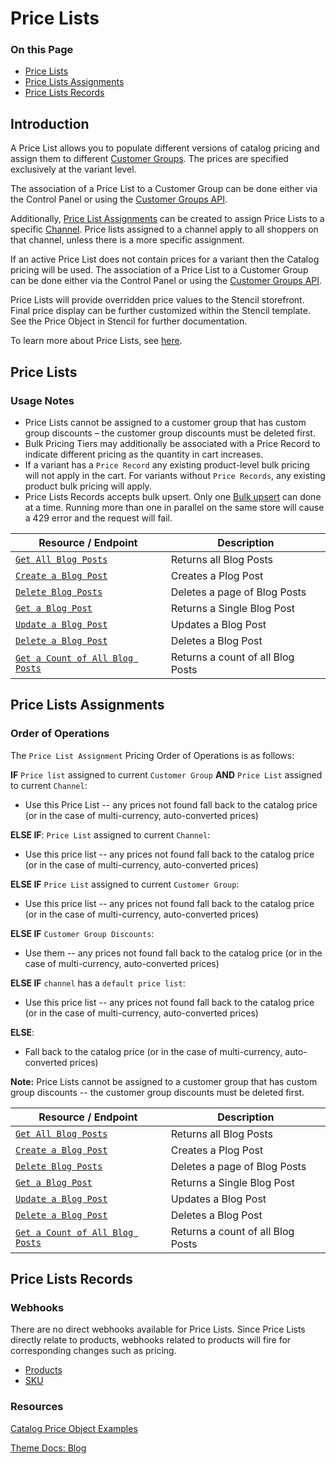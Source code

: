 # Price Lists

<div class="otp" id="no-index">

### On this Page	
- [Price Lists](#price-lists)
- [Price Lists Assignments](#price-lists-assignments)
- [Price Lists Records](#price-lists-records)

</div>

## Introduction

A Price List allows you to populate different versions of catalog pricing and assign them to different [Customer Groups](https://developer.bigcommerce.com/api-reference/customer-subscribers/customers-api). The prices are specified exclusively at the variant level.

The association of a Price List to a Customer Group can be done either via the Control Panel or using the [Customer Groups API](https://developer.bigcommerce.com/api-reference/customer-subscribers/customers-api).

Additionally, [Price List Assignments](https://developer.bigcommerce.com/api-reference/store-management/price-lists/price-lists-records/) can be created to assign Price Lists to a specific [Channel](https://developer.bigcommerce.com/api-reference/cart-checkout/channels-listings-api). Price lists assigned to a channel apply to all shoppers on that channel, unless there is a more specific assignment.

If an active Price List does not contain prices for a variant then the Catalog pricing will be used. The association of a Price List to a Customer Group can be done either via the Control Panel or using the [Customer Groups API](https://developer.bigcommerce.com/api-reference/customer-subscribers/customers-api).

Price Lists will provide overridden price values to the Stencil storefront. Final price display can be further customized within the Stencil template. See the Price Object in Stencil for further documentation.

To learn more about Price Lists, see [here](https://developer.bigcommerce.com/api-docs/catalog/price-list-overview).

## Price Lists

### Usage Notes
* Price Lists cannot be assigned to a customer group that has custom group discounts – the customer group discounts must be deleted first.
* Bulk Pricing Tiers may additionally be associated with a Price Record to indicate different pricing as the quantity in cart increases.
* If a variant has a `Price Record` any existing product-level bulk pricing will not apply in the cart. For variants without `Price Records`, any existing product bulk pricing will apply.
* Price Lists Records accepts bulk upsert. Only one [Bulk upsert](https://developer.bigcommerce.com/api-reference/catalog/pricelists-api/price-lists-records/setpricelistrecordcollection) can done at a time. Running more than one in parallel on the same store will cause a 429 error and the request will fail.

|Resource / Endpoint|Description|
|-|-|
|[`Get All Blog Posts`](https://developer.bigcommerce.com/api-reference/marketing/store-content-api/blog-posts/getallblogposts)|Returns all Blog Posts|
|[`Create a Blog Post`](https://developer.bigcommerce.com/api-reference/marketing/store-content-api/blog-posts/createablogposts)|Creates a Plog Post|
|[`Delete Blog Posts`](https://developer.bigcommerce.com/api-reference/marketing/store-content-api/blog-posts/deleteallblogposts)|Deletes a page of Blog Posts|
|[`Get a Blog Post`](https://developer.bigcommerce.com/api-reference/marketing/store-content-api/blog-posts/getablogpost)|Returns a Single Blog Post|
|[`Update a Blog Post`](https://developer.bigcommerce.com/api-reference/marketing/store-content-api/blog-posts/updateablogpost)|Updates a Blog Post|
|[`Delete a Blog Post`](https://developer.bigcommerce.com/api-reference/marketing/store-content-api/blog-posts/deleteablogpost)|Deletes a Blog Post|
|[`Get a Count of All Blog Posts`](https://developer.bigcommerce.com/api-reference/marketing/store-content-api/blog-posts/getacountofallblogposts)|Returns a count of all Blog Posts|

## Price Lists Assignments

### Order of Operations

The `Price List Assignment` Pricing Order of Operations is as follows:

**IF** `Price list` assigned to current `Customer Group` **AND** `Price List` assigned to current `Channel`:
* Use this Price List -- any prices not found fall back to the catalog price (or in the case of multi-currency, auto-converted prices)

**ELSE IF**: `Price List` assigned to current `Channel`:
* Use this price list -- any prices not found fall back to the catalog price (or in the case of multi-currency, auto-converted prices)

**ELSE IF** `Price List` assigned to current `Customer Group`:
* Use this price list -- any prices not found fall back to the catalog price (or in the case of multi-currency, auto-converted prices)

**ELSE IF** `Customer Group Discounts`:
* Use them -- any prices not found fall back to the catalog price (or in the case of multi-currency, auto-converted prices)

**ELSE IF** `channel` has a `default price list`:
* Use this price list -- any prices not found fall back to the catalog price (or in the case of multi-currency, auto-converted prices)

**ELSE**:
* Fall back to the catalog price (or in the case of multi-currency, auto-converted prices)

**Note:** Price Lists cannot be assigned to a customer group that has custom group discounts -- the customer group discounts must be deleted first.

|Resource / Endpoint|Description|
|-|-|
|[`Get All Blog Posts`](https://developer.bigcommerce.com/api-reference/marketing/store-content-api/blog-posts/getallblogposts)|Returns all Blog Posts|
|[`Create a Blog Post`](https://developer.bigcommerce.com/api-reference/marketing/store-content-api/blog-posts/createablogposts)|Creates a Plog Post|
|[`Delete Blog Posts`](https://developer.bigcommerce.com/api-reference/marketing/store-content-api/blog-posts/deleteallblogposts)|Deletes a page of Blog Posts|
|[`Get a Blog Post`](https://developer.bigcommerce.com/api-reference/marketing/store-content-api/blog-posts/getablogpost)|Returns a Single Blog Post|
|[`Update a Blog Post`](https://developer.bigcommerce.com/api-reference/marketing/store-content-api/blog-posts/updateablogpost)|Updates a Blog Post|
|[`Delete a Blog Post`](https://developer.bigcommerce.com/api-reference/marketing/store-content-api/blog-posts/deleteablogpost)|Deletes a Blog Post|
|[`Get a Count of All Blog Posts`](https://developer.bigcommerce.com/api-reference/marketing/store-content-api/blog-posts/getacountofallblogposts)|Returns a count of all Blog Posts|

## Price Lists Records

### Webhooks
There are no direct webhooks available for Price Lists. Since Price Lists directly relate to products, webhooks related to products will fire for corresponding changes such as pricing.

* [Products](https://developer.bigcommerce.com/api-docs/getting-started/webhooks/webhook-events#webhook-events_products)
* [SKU](https://developer.bigcommerce.com/api-docs/getting-started/webhooks/webhook-events#webhook-events_sku)

### Resources

[Catalog Price Object Examples](https://developer.bigcommerce.com/stencil-docs/developing-further/catalog-price-object)

[Theme Docs: Blog](https://developer.bigcommerce.com/stencil-docs/reference-docs/other-objects-and-properties-overview#blog)
